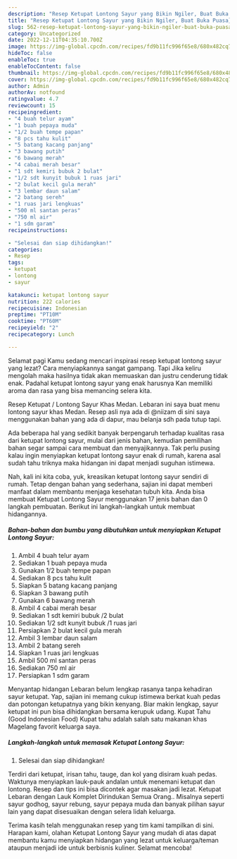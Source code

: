 ```yaml
---
description: "Resep Ketupat Lontong Sayur yang Bikin Ngiler, Buat Buka Puasa}"
title: "Resep Ketupat Lontong Sayur yang Bikin Ngiler, Buat Buka Puasa}"
slug: 562-resep-ketupat-lontong-sayur-yang-bikin-ngiler-buat-buka-puasa
category: Uncategorized
date: 2022-12-11T04:35:10.700Z
image: https://img-global.cpcdn.com/recipes/fd9b11fc996f65e8/680x482cq70/ketupat-lontong-sayur-foto-resep-utama.jpg
hideToc: false
enableToc: true
enableTocContent: false
thumbnail: https://img-global.cpcdn.com/recipes/fd9b11fc996f65e8/680x482cq70/ketupat-lontong-sayur-foto-resep-utama.jpg
cover: https://img-global.cpcdn.com/recipes/fd9b11fc996f65e8/680x482cq70/ketupat-lontong-sayur-foto-resep-utama.jpg
author: Admin
authorAv: notfound
ratingvalue: 4.7
reviewcount: 15
recipeingredient:
- "4 buah telur ayam"
- "1 buah pepaya muda"
- "1/2 buah tempe papan"
- "8 pcs tahu kulit"
- "5 batang kacang panjang"
- "3 bawang putih"
- "6 bawang merah"
- "4 cabai merah besar"
- "1 sdt kemiri bubuk 2 bulat"
- "1/2 sdt kunyit bubuk 1 ruas jari"
- "2 bulat kecil gula merah"
- "3 lembar daun salam"
- "2 batang sereh"
- "1 ruas jari lengkuas"
- "500 ml santan peras"
- "750 ml air"
- "1 sdm garam"
recipeinstructions:

- "Selesai dan siap dihidangkan!"
categories:
- Resep
tags:
- ketupat
- lontong
- sayur

katakunci: ketupat lontong sayur 
nutrition: 222 calories
recipecuisine: Indonesian
preptime: "PT10M"
cooktime: "PT60M"
recipeyield: "2"
recipecategory: Lunch

---
```



Selamat pagi Kamu sedang mencari inspirasi resep ketupat lontong sayur yang lezat? Cara menyiapkannya sangat gampang. Tapi Jika keliru mengolah maka hasilnya tidak akan memuaskan dan justru cenderung tidak enak. Padahal ketupat lontong sayur yang enak harusnya Kan memiliki aroma dan rasa yang bisa memancing selera kita.


Resep Ketupat / Lontong Sayur Khas Medan. Lebaran ini saya buat menu lontong sayur khas Medan. Resep asli nya ada di @niizam di sini saya menggunakan bahan yang ada di dapur, mau belanja sdh pada tutup tapi.

Ada beberapa hal yang sedikit banyak berpengaruh terhadap kualitas rasa dari ketupat lontong sayur, mulai dari jenis bahan, kemudian pemilihan bahan segar sampai cara membuat dan menyajikannya. Tak perlu pusing kalau ingin menyiapkan ketupat lontong sayur enak di rumah, karena asal sudah tahu triknya maka hidangan ini dapat menjadi suguhan istimewa.


Nah, kali ini kita coba, yuk, kreasikan ketupat lontong sayur sendiri di rumah. Tetap dengan bahan yang sederhana, sajian ini dapat memberi manfaat dalam membantu menjaga kesehatan tubuh kita. Anda bisa membuat Ketupat Lontong Sayur menggunakan 17 jenis bahan dan 0 langkah pembuatan. Berikut ini langkah-langkah untuk membuat hidangannya.

<!--inarticleads1-->

##### Bahan-bahan dan bumbu yang dibutuhkan untuk menyiapkan Ketupat Lontong Sayur:

1. Ambil 4 buah telur ayam
1. Sediakan 1 buah pepaya muda
1. Gunakan 1/2 buah tempe papan
1. Sediakan 8 pcs tahu kulit
1. Siapkan 5 batang kacang panjang
1. Siapkan 3 bawang putih
1. Gunakan 6 bawang merah
1. Ambil 4 cabai merah besar
1. Sediakan 1 sdt kemiri bubuk /2 bulat
1. Sediakan 1/2 sdt kunyit bubuk /1 ruas jari
1. Persiapkan 2 bulat kecil gula merah
1. Ambil 3 lembar daun salam
1. Ambil 2 batang sereh
1. Siapkan 1 ruas jari lengkuas
1. Ambil 500 ml santan peras
1. Sediakan 750 ml air
1. Persiapkan 1 sdm garam


Menyantap hidangan Lebaran belum lengkap rasanya tanpa kehadiran sayur ketupat. Yap, sajian ini memang cukup istimewa berkat kuah pedas dan potongan ketupatnya yang bikin kenyang. Biar makin lengkap, sayur ketupat ini pun bisa dihidangkan bersama kerupuk udang. Kupat Tahu (Good Indonesian Food) Kupat tahu adalah salah satu makanan khas Magelang favorit keluarga saya. 

<!--inarticleads2-->

##### Langkah-langkah untuk memasak Ketupat Lontong Sayur:


1. Selesai dan siap dihidangkan!

Terdiri dari ketupat, irisan tahu, tauge, dan kol yang disiram kuah pedas. Waktunya menyiapkan lauk-pauk andalan untuk menemani ketupat dan lontong. Resep dan tips ini bisa dicontek agar masakan jadi lezat. Ketupat Lebaran dengan Lauk Komplet Dirindukan Semua Orang.. Misalnya seperti sayur godhog, sayur rebung, sayur pepaya muda dan banyak pilihan sayur lain yang dapat disesuaikan dengan selera lidah keluarga. 

Terima kasih telah menggunakan resep yang tim kami tampilkan di sini. Harapan kami, olahan Ketupat Lontong Sayur yang mudah di atas dapat membantu kamu menyiapkan hidangan yang lezat untuk keluarga/teman ataupun menjadi ide untuk berbisnis kuliner. Selamat mencoba!
